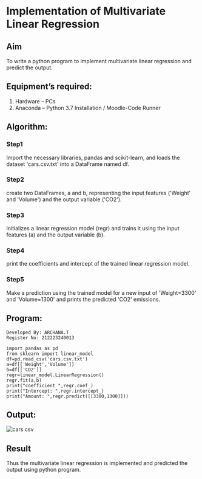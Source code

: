 # Implementation of Multivariate Linear Regression
## Aim
To write a python program to implement multivariate linear regression and predict the output.
## Equipment’s required:
1.	Hardware – PCs
2.	Anaconda – Python 3.7 Installation / Moodle-Code Runner
## Algorithm:

### Step1
Import the necessary libraries, pandas and scikit-learn, and loads the dataset 'cars.csv.txt' into a DataFrame named df.

### Step2
create two DataFrames, a and b, representing the input features ('Weight' and 'Volume') and the output variable ('CO2').
### Step3
Initializes a linear regression model (regr) and trains it using the input features (a) and the output variable (b).
### Step4
print the coefficients and intercept of the trained linear regression model.
### Step5
Make a prediction using the trained model for a new input of 'Weight=3300' and 'Volume=1300' and prints the predicted 'CO2' emissions.
## Program:
```
Developed By: ARCHANA.T
Register No: 212223240013

import pandas as pd
from sklearn import linear_model
df=pd.read_csv('cars.csv.txt')
a=df[['Weight','Volume']]
b=df[['CO2']]
regr=linear_model.LinearRegression()
regr.fit(a,b)
print("coefficient ",regr.coef_)
print("Intercept: ",regr.intercept_)
print("Amount: ",regr.predict([[3300,1300]]))
```
## Output:
![cars csv](https://github.com/ARCHANAT1305/Multivariate-Linear-Regression/assets/145975189/a50c48cd-bb7d-494b-806c-f0fce76ef450)


## Result
Thus the multivariate linear regression is implemented and predicted the output using python program.
